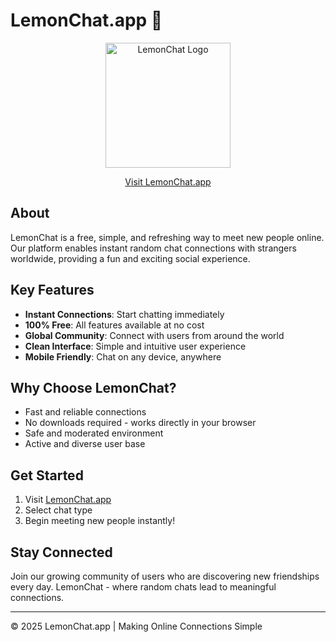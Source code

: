 # LemonChat.app 🍋

<div align="center">
  <img src="https://lemonchat.app/img/logo.png" alt="LemonChat Logo" width="200"/>
  
  [Visit LemonChat.app](https://lemonchat.app)
</div>

## About

LemonChat is a free, simple, and refreshing way to meet new people online. Our platform enables instant random chat connections with strangers worldwide, providing a fun and exciting social experience.

## Key Features

- **Instant Connections**: Start chatting immediately
- **100% Free**: All features available at no cost
- **Global Community**: Connect with users from around the world
- **Clean Interface**: Simple and intuitive user experience
- **Mobile Friendly**: Chat on any device, anywhere

## Why Choose LemonChat?

- Fast and reliable connections
- No downloads required - works directly in your browser
- Safe and moderated environment
- Active and diverse user base

## Get Started

1. Visit [LemonChat.app](https://lemonchat.app)
2. Select chat type
3. Begin meeting new people instantly!

## Stay Connected

Join our growing community of users who are discovering new friendships every day. LemonChat - where random chats lead to meaningful connections.

---

© 2025 LemonChat.app | Making Online Connections Simple
